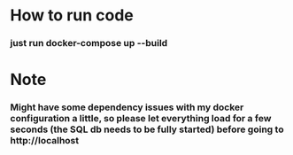 # How to run code
### just run docker-compose up --build

# Note
### Might have some dependency issues with my docker configuration a little, so please let everything load for a few seconds (the SQL db needs to be fully started) before going to http://localhost

